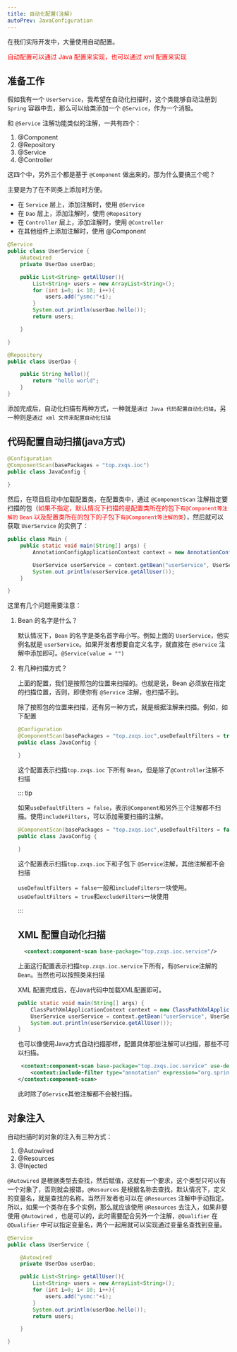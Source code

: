 ```yaml
---
title: 自动化配置(注解)
autoPrev: JavaConfiguration
---
```

在我们实际开发中，大量使用自动配置。

<font color='red'>自动配置可以通过 Java 配置来实现，也可以通过 xml 配置来实现</font>

## 准备工作
假如我有一个 `UserService`，我希望在自动化扫描时，这个类能够自动注册到 `Spring` 容器中去，那么可以给类添加一个 `@Service`，作为一个消极。

和 `@Service` 注解功能类似的注解，一共有四个：

1. @Component
2. @Repository
3. @Service
4. @Controller

这四个中，另外三个都是基于 `@Component` 做出来的，那为什么要搞三个呢？

主要是为了在不同类上添加时方便。

* 在 `Service` 层上，添加注解时，使用 `@Service`
* 在 `Dao` 层上，添加注解时，使用 `@Repository`
* 在 `Controller` 层上，添加注解时，使用 `@Controller`
* 在其他组件上添加注解时，使用 @Component

```java
@Service
public class UserService {
    @Autowired
    private UserDao userDao;

    public List<String> getAllUser(){
        List<String> users = new ArrayList<String>();
        for (int i=0; i< 10; i++){
            users.add("ysmc:"+i);
        }
        System.out.println(userDao.hello());
        return users;

    }

}
```
```java
@Repository
public class UserDao {

    public String hello(){
        return "hello world";
    }
}
```

添加完成后，自动化扫描有两种方式，一种就是`通过 Java 代码配置自动化扫描`，另一种则是`通过 xml 文件来配置自动化扫描`

## 代码配置自动扫描(java方式)

```java
@Configuration
@ComponentScan(basePackages = "top.zxqs.ioc")
public class JavaConfig {
    
}
```
然后，在项目启动中加载配置类，在配置类中，通过 `@ComponentScan` 注解指定要扫描的包（<font color='red'>如果不指定，默认情况下扫描的是配置类所在的包下`有@Component等注解的` `Bean` 以及配置类所在的包下的子包下`有@Component等注解的类`</font>），然后就可以获取 `UserService` 的实例了：

```java
public class Main {
    public static void main(String[] args) {
        AnnotationConfigApplicationContext context = new AnnotationConfigApplicationContext(JavaConfig.class);

        UserService userService = context.getBean("userService", UserService.class);
        System.out.println(userService.getAllUser());
    }

}
```

这里有几个问题需要注意：

1. Bean 的名字是什么？
    
    默认情况下，`Bean` 的名字是类名首字母小写。例如上面的 `UserService`，他实例名就是 `userService`。如果开发者想要自定义名字，就直接在 `@Service` 注解中添加即可。`@Service(value = "")`

2. 有几种扫描方式？

    上面的配置，我们是按照包的位置来扫描的。也就是说，Bean 必须放在指定的扫描位置，否则，即使你有 `@Service` 注解，也扫描不到。

    除了按照包的位置来扫描，还有另一种方式，就是根据注解来扫描。例如，如下配置
    ```java
    @Configuration
    @ComponentScan(basePackages = "top.zxqs.ioc",useDefaultFilters = true,excludeFilters = {@ComponentScan.Filter(type = FilterType.ANNOTATION,classes = Controller.class)})
    public class JavaConfig {

    }
    ```
    这个配置表示扫描`top.zxqs.ioc` 下所有 `Bean`，但是除了`@Controller`注解不扫描

    ::: tip

    如果`useDefaultFilters = false`，表示`@Component`和另外三个注解都不扫描。使用`includeFilters`，可以添加需要扫描的注解。

    ```java
    @ComponentScan(basePackages = "top.zxqs.ioc",useDefaultFilters = false,includeFilters = {@ComponentScan.Filter(type = FilterType.ANNOTATION,classes = Service.class)})
    public class JavaConfig {
        
    }
    ```
     这个配置表示扫描`top.zxqs.ioc`下和子包下 `@Service`注解，其他注解都不会扫描

    `useDefaultFilters = false`一般和`includeFilters`一块使用。`useDefaultFilters = true`和`excludeFilters`一块使用

    :::

    ## XML 配置自动化扫描
    
    ```xml
      <context:component-scan base-package="top.zxqs.ioc.service"/>
    ```
    上面这行配置表示扫描`top.zxqs.ioc.service`下所有，有`@Service`注解的`Bean`。当然也可以按照类来扫描

    XML 配置完成后，在Java代码中加载XML配置即可。

    ```java
    public static void main(String[] args) {
        ClassPathXmlApplicationContext context = new ClassPathXmlApplicationContext("applicationContext.xml");
        UserService userService = context.getBean("userService", UserService.class);
        System.out.println(userService.getAllUser());
    }
    ```

    也可以像使用Java方式自动扫描那样，配置具体那些注解可以扫描，那些不可以扫描。

    ```xml
     <context:component-scan base-package="top.zxqs.ioc.service" use-default-filters="false">
        <context:include-filter type="annotation" expression="org.springframework.stereotype.Service"/>
    </context:component-scan>
    ```

    此时除了`@Service`其他注解都不会被扫描。

## 对象注入

自动扫描时的对象的注入有三种方式：
1. @Autowired
2. @Resources
3. @Injected


`@Autowired` 是根据类型去查找，然后赋值，这就有一个要求，这个类型只可以有一个对象了，否则就会报错。`@Resources` 是根据名称去查找，默认情况下，定义的变量名，就是查找的名称。当然开发者也可以在 `@Resources` 注解中手动指定。所以，如果一个类存在多个实例，那么就应该使用 `@Resources` 去注入，如果非要使用 `@Autowired` ，也是可以的，此时需要配合另外一个注解，`@Qualifier` 在 `@Qualifier` 中可以指定变量名，两个一起用就可以实现通过变量名查找到变量。

```java
@Service
public class UserService {

    @Autowired
    private UserDao userDao;

    public List<String> getAllUser(){
        List<String> users = new ArrayList<String>();
        for (int i=0; i< 10; i++){
            users.add("ysmc:"+i);
        }
        System.out.println(userDao.hello());
        return users;

    }

}
```

